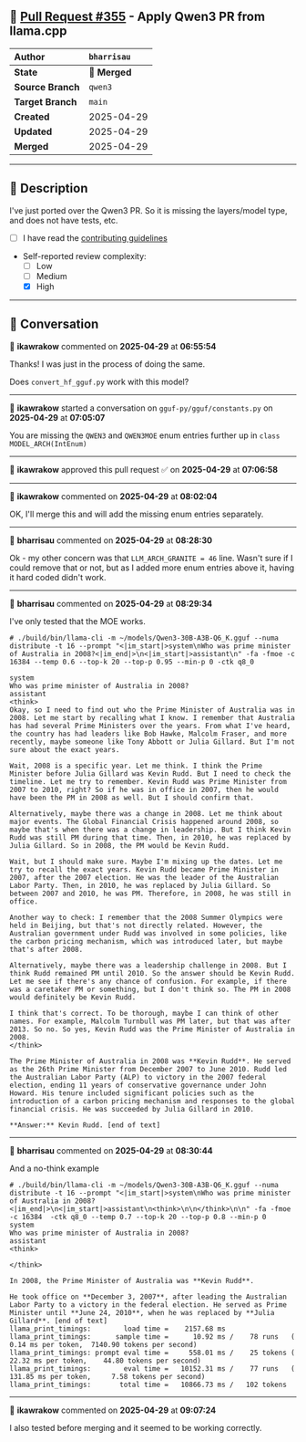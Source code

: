## 🔀 [Pull Request #355](https://github.com/ikawrakow/ik_llama.cpp/pull/355) - Apply Qwen3 PR from llama.cpp

| **Author** | `bharrisau` |
| :--- | :--- |
| **State** | 🔀 **Merged** |
| **Source Branch** | `qwen3` |
| **Target Branch** | `main` |
| **Created** | 2025-04-29 |
| **Updated** | 2025-04-29 |
| **Merged** | 2025-04-29 |

---

## 📄 Description

I've just ported over the Qwen3 PR. So it is missing the layers/model type, and does not have tests, etc.


- [ ] I have read the [contributing guidelines](https://github.com/ggerganov/llama.cpp/blob/master/CONTRIBUTING.md)
- Self-reported review complexity:
  - [ ] Low
  - [ ] Medium
  - [X] High

---

## 💬 Conversation

👤 **ikawrakow** commented on **2025-04-29** at **06:55:54**

Thanks! I was just in the process of doing the same.

Does `convert_hf_gguf.py` work with this model?

---

👤 **ikawrakow** started a conversation on `gguf-py/gguf/constants.py` on **2025-04-29** at **07:05:07**

You are missing the `QWEN3` and `QWEN3MOE` enum entries further up in `class MODEL_ARCH(IntEnum)`

---

👤 **ikawrakow** approved this pull request ✅ on **2025-04-29** at **07:06:58**

---

👤 **ikawrakow** commented on **2025-04-29** at **08:02:04**

OK, I'll merge this and will add the missing enum entries separately.

---

👤 **bharrisau** commented on **2025-04-29** at **08:28:30**

Ok - my other concern was that `LLM_ARCH_GRANITE = 46` line. Wasn't sure if I could remove that or not, but as I added more enum entries above it, having it hard coded didn't work.

---

👤 **bharrisau** commented on **2025-04-29** at **08:29:34**

I've only tested that the MOE works.

```
# ./build/bin/llama-cli -m ~/models/Qwen3-30B-A3B-Q6_K.gguf --numa distribute -t 16 --prompt "<|im_start|>system\nWho was prime minister of Australia in 2008?<|im_end|>\n<|im_start|>assistant\n" -fa -fmoe -c 16384 --temp 0.6 --top-k 20 --top-p 0.95 --min-p 0 -ctk q8_0       

system
Who was prime minister of Australia in 2008?
assistant
<think>
Okay, so I need to find out who the Prime Minister of Australia was in 2008. Let me start by recalling what I know. I remember that Australia has had several Prime Ministers over the years. From what I've heard, the country has had leaders like Bob Hawke, Malcolm Fraser, and more recently, maybe someone like Tony Abbott or Julia Gillard. But I'm not sure about the exact years.

Wait, 2008 is a specific year. Let me think. I think the Prime Minister before Julia Gillard was Kevin Rudd. But I need to check the timeline. Let me try to remember. Kevin Rudd was Prime Minister from 2007 to 2010, right? So if he was in office in 2007, then he would have been the PM in 2008 as well. But I should confirm that.

Alternatively, maybe there was a change in 2008. Let me think about major events. The Global Financial Crisis happened around 2008, so maybe that's when there was a change in leadership. But I think Kevin Rudd was still PM during that time. Then, in 2010, he was replaced by Julia Gillard. So in 2008, the PM would be Kevin Rudd.

Wait, but I should make sure. Maybe I'm mixing up the dates. Let me try to recall the exact years. Kevin Rudd became Prime Minister in 2007, after the 2007 election. He was the leader of the Australian Labor Party. Then, in 2010, he was replaced by Julia Gillard. So between 2007 and 2010, he was PM. Therefore, in 2008, he was still in office.

Another way to check: I remember that the 2008 Summer Olympics were held in Beijing, but that's not directly related. However, the Australian government under Rudd was involved in some policies, like the carbon pricing mechanism, which was introduced later, but maybe that's after 2008.

Alternatively, maybe there was a leadership challenge in 2008. But I think Rudd remained PM until 2010. So the answer should be Kevin Rudd. Let me see if there's any chance of confusion. For example, if there was a caretaker PM or something, but I don't think so. The PM in 2008 would definitely be Kevin Rudd.

I think that's correct. To be thorough, maybe I can think of other names. For example, Malcolm Turnbull was PM later, but that was after 2013. So no. So yes, Kevin Rudd was the Prime Minister of Australia in 2008.
</think>

The Prime Minister of Australia in 2008 was **Kevin Rudd**. He served as the 26th Prime Minister from December 2007 to June 2010. Rudd led the Australian Labor Party (ALP) to victory in the 2007 federal election, ending 11 years of conservative governance under John Howard. His tenure included significant policies such as the introduction of a carbon pricing mechanism and responses to the global financial crisis. He was succeeded by Julia Gillard in 2010.

**Answer:** Kevin Rudd. [end of text]
```

---

👤 **bharrisau** commented on **2025-04-29** at **08:30:44**

And a no-think example

```
# ./build/bin/llama-cli -m ~/models/Qwen3-30B-A3B-Q6_K.gguf --numa distribute -t 16 --prompt "<|im_start|>system\nWho was prime minister of Australia in 2008?<|im_end|>\n<|im_start|>assistant\n<think>\n\n</think>\n\n" -fa -fmoe -c 16384  -ctk q8_0 --temp 0.7 --top-k 20 --top-p 0.8 --min-p 0
system
Who was prime minister of Australia in 2008?
assistant
<think>

</think>

In 2008, the Prime Minister of Australia was **Kevin Rudd**.

He took office on **December 3, 2007**, after leading the Australian Labor Party to a victory in the federal election. He served as Prime Minister until **June 24, 2010**, when he was replaced by **Julia Gillard**. [end of text]                                          
llama_print_timings:        load time =    2157.68 ms
llama_print_timings:      sample time =      10.92 ms /    78 runs   (    0.14 ms per token,  7140.90 tokens per second)
llama_print_timings: prompt eval time =     558.01 ms /    25 tokens (   22.32 ms per token,    44.80 tokens per second)                                                                                                                                                      llama_print_timings:        eval time =   10152.31 ms /    77 runs   (  131.85 ms per token,     7.58 tokens per second)
llama_print_timings:       total time =   10866.73 ms /   102 tokens
```

---

👤 **ikawrakow** commented on **2025-04-29** at **09:07:24**

I also tested before merging and it seemed to be working correctly.